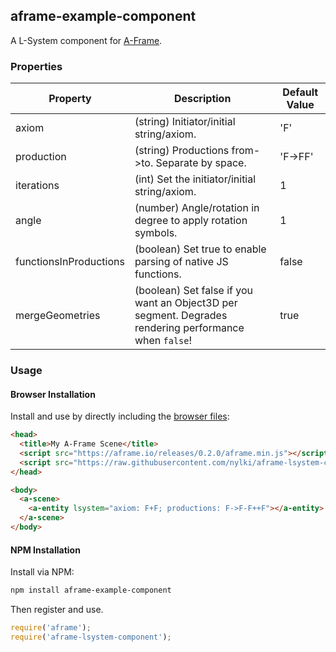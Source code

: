 ## aframe-example-component

A L-System component for [A-Frame](https://aframe.io).

### Properties

| Property               | Description                                                                                           | Default Value |
| ---------------------- | ----------------------------------------------------------------------------------------------------- | -------       |
| axiom                  | (string) Initiator/initial string/axiom.                                                              | 'F'           |
| production             | (string) Productions from->to. Separate by space.                                                     | 'F->FF'       |
| iterations             | (int) Set the initiator/initial string/axiom.                                                         | 1             |
| angle                  | (number) Angle/rotation in degree to apply rotation symbols.                                          | 1             |
| functionsInProductions | (boolean) Set true to enable parsing of native JS functions.                                          | false         |
| mergeGeometries        | (boolean) Set false if you want an Object3D per segment. Degrades rendering performance when `false`! | true          |


### Usage

#### Browser Installation

Install and use by directly including the [browser files](dist):

```html
<head>
  <title>My A-Frame Scene</title>
  <script src="https://aframe.io/releases/0.2.0/aframe.min.js"></script>
  <script src="https://raw.githubusercontent.com/nylki/aframe-lsystem-component/master/dist/aframe-lsystem-component.min.js"></script>
</head>

<body>
  <a-scene>
    <a-entity lsystem="axiom: F+F; productions: F->F-F++F"></a-entity>
  </a-scene>
</body>
```

#### NPM Installation

Install via NPM:

```bash
npm install aframe-example-component
```

Then register and use.

```js
require('aframe');
require('aframe-lsystem-component');
```

